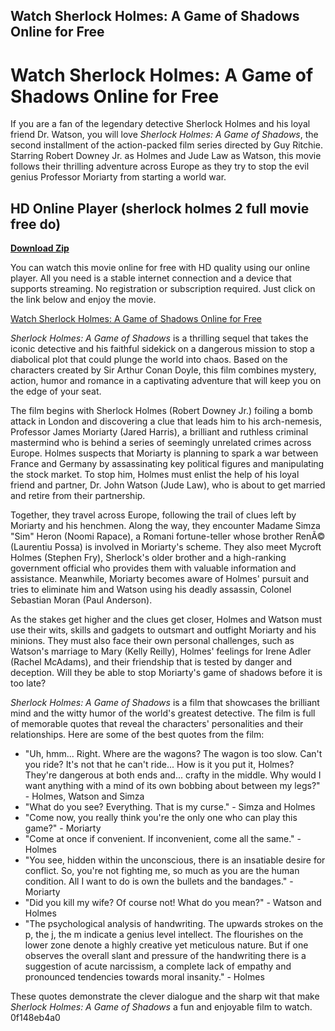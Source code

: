 ## Watch Sherlock Holmes: A Game of Shadows Online for Free

  
# Watch Sherlock Holmes: A Game of Shadows Online for Free
 
If you are a fan of the legendary detective Sherlock Holmes and his loyal friend Dr. Watson, you will love *Sherlock Holmes: A Game of Shadows*, the second installment of the action-packed film series directed by Guy Ritchie. Starring Robert Downey Jr. as Holmes and Jude Law as Watson, this movie follows their thrilling adventure across Europe as they try to stop the evil genius Professor Moriarty from starting a world war.
 
## HD Online Player (sherlock holmes 2 full movie free do)


[**Download Zip**](https://www.google.com/url?q=https%3A%2F%2Furloso.com%2F2tK8tQ&sa=D&sntz=1&usg=AOvVaw00mVvxPch61J4HVaY-dHLa)

 
You can watch this movie online for free with HD quality using our online player. All you need is a stable internet connection and a device that supports streaming. No registration or subscription required. Just click on the link below and enjoy the movie.
 
[Watch Sherlock Holmes: A Game of Shadows Online for Free](https://www.imdb.com/title/tt1515091/)
  
*Sherlock Holmes: A Game of Shadows* is a thrilling sequel that takes the iconic detective and his faithful sidekick on a dangerous mission to stop a diabolical plot that could plunge the world into chaos. Based on the characters created by Sir Arthur Conan Doyle, this film combines mystery, action, humor and romance in a captivating adventure that will keep you on the edge of your seat.
 
The film begins with Sherlock Holmes (Robert Downey Jr.) foiling a bomb attack in London and discovering a clue that leads him to his arch-nemesis, Professor James Moriarty (Jared Harris), a brilliant and ruthless criminal mastermind who is behind a series of seemingly unrelated crimes across Europe. Holmes suspects that Moriarty is planning to spark a war between France and Germany by assassinating key political figures and manipulating the stock market. To stop him, Holmes must enlist the help of his loyal friend and partner, Dr. John Watson (Jude Law), who is about to get married and retire from their partnership.
 
Together, they travel across Europe, following the trail of clues left by Moriarty and his henchmen. Along the way, they encounter Madame Simza \"Sim\" Heron (Noomi Rapace), a Romani fortune-teller whose brother RenÃ© (Laurentiu Possa) is involved in Moriarty's scheme. They also meet Mycroft Holmes (Stephen Fry), Sherlock's older brother and a high-ranking government official who provides them with valuable information and assistance. Meanwhile, Moriarty becomes aware of Holmes' pursuit and tries to eliminate him and Watson using his deadly assassin, Colonel Sebastian Moran (Paul Anderson).
 
As the stakes get higher and the clues get closer, Holmes and Watson must use their wits, skills and gadgets to outsmart and outfight Moriarty and his minions. They must also face their own personal challenges, such as Watson's marriage to Mary (Kelly Reilly), Holmes' feelings for Irene Adler (Rachel McAdams), and their friendship that is tested by danger and deception. Will they be able to stop Moriarty's game of shadows before it is too late?
  
*Sherlock Holmes: A Game of Shadows* is a film that showcases the brilliant mind and the witty humor of the world's greatest detective. The film is full of memorable quotes that reveal the characters' personalities and their relationships. Here are some of the best quotes from the film:
 
- "Uh, hmm... Right. Where are the wagons? The wagon is too slow. Can't you ride? It's not that he can't ride... How is it you put it, Holmes? They're dangerous at both ends and... crafty in the middle. Why would I want anything with a mind of its own bobbing about between my legs?" - Holmes, Watson and Simza
- "What do you see? Everything. That is my curse." - Simza and Holmes
- "Come now, you really think you're the only one who can play this game?" - Moriarty
- "Come at once if convenient. If inconvenient, come all the same." - Holmes
- "You see, hidden within the unconscious, there is an insatiable desire for conflict. So, you're not fighting me, so much as you are the human condition. All I want to do is own the bullets and the bandages." - Moriarty
- "Did you kill my wife? Of course not! What do you mean?" - Watson and Holmes
- "The psychological analysis of handwriting. The upwards strokes on the p, the j, the m indicate a genius level intellect. The flourishes on the lower zone denote a highly creative yet meticulous nature. But if one observes the overall slant and pressure of the handwriting there is a suggestion of acute narcissism, a complete lack of empathy and pronounced tendencies towards moral insanity." - Holmes

These quotes demonstrate the clever dialogue and the sharp wit that make *Sherlock Holmes: A Game of Shadows* a fun and enjoyable film to watch.
 0f148eb4a0
